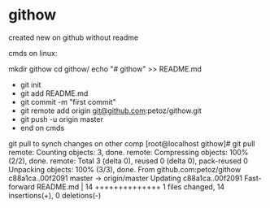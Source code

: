 # githow
created new on github without readme

cmds on linux:

mkdir githow
cd githow/
echo "# githow" >> README.md
- git init
- git add README.md
- git commit -m "first commit"
-  git remote add origin git@github.com:petoz/githow.git
 - git push -u origin master
- end on cmds

git pull to synch changes on other comp
[root@localhost githow]# git pull
remote: Counting objects: 3, done.
remote: Compressing objects: 100% (2/2), done.
remote: Total 3 (delta 0), reused 0 (delta 0), pack-reused 0
Unpacking objects: 100% (3/3), done.
From github.com:petoz/githow
   c88a1ca..00f2091  master     -> origin/master
Updating c88a1ca..00f2091
Fast-forward
 README.md |   14 ++++++++++++++
 1 files changed, 14 insertions(+), 0 deletions(-)


